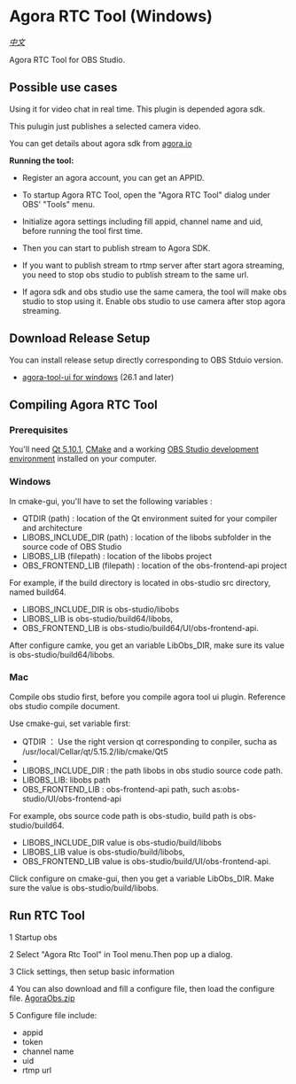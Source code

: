# Agora RTC Tool (Windows)

*[中文](README.zh.md)*

Agora RTC Tool for OBS Studio.

## Possible use cases

Using it for video chat in real time. This plugin is depended agora sdk.

This pulugin just publishes a selected camera video. 

You can get details about agora sdk from [agora.io](https://www.agora.io/en)

**Running the tool:**

* Register an agora account, you can get an APPID.

* To startup Agora RTC Tool, open the "Agora RTC Tool" dialog under OBS' "Tools" menu.

* Initialize agora settings including fill appid, channel name and uid, before running the tool first time. 

* Then you can start to publish stream to Agora SDK.

* If you want to publish stream to rtmp server after start agora streaming, you need to stop obs studio to publish stream to the same url.

* If agora sdk and obs studio use the same camera, the tool will make obs studio to stop using it.  Enable obs studio to use camera after stop agora streaming.


## Download Release Setup

You can install release setup directly corresponding to OBS Stduio version.


* [agora-tool-ui for windows](https://github.com/AgoraIO/OBS/releases/download/3.3.0/Agora-Tool-3.3.0-Installer.exe) (26.1 and later)
## Compiling Agora RTC Tool

### Prerequisites

You'll need [Qt 5.10.1](https://cdn-fastly.obsproject.com/downloads/Qt_5.10.1.7z),
[CMake](https://cmake.org/download/) and a working [OBS Studio development environment](https://obsproject.com/wiki/install-instructions) installed on your
computer.

### Windows

In cmake-gui, you'll have to set the following variables :

* QTDIR (path) : location of the Qt environment suited for your compiler and architecture
* LIBOBS_INCLUDE_DIR (path) : location of the libobs subfolder in the source code of OBS Studio
* LIBOBS_LIB (filepath) : location of the libobs project
* OBS_FRONTEND_LIB (filepath) : location of the obs-frontend-api project 

For example, if the build directory is located in obs-studio src directory, named build64.

* LIBOBS\_INCLUDE\_DIR is obs-studio/libobs
* LIBOBS\_LIB is obs-studio/build64/libobs, 
* OBS\_FRONTEND\_LIB is obs-studio/build64/UI/obs-frontend-api. 

After configure camke, you get an variable LibObs_DIR, make sure its value is obs-studio/build64/libobs.


### Mac
Compile obs studio first, before you compile agora tool ui plugin. Reference obs studio compile document.

Use cmake-gui, set variable first:

* QTDIR ： Use the right version qt corresponding to conpiler, sucha as /usr/local/Cellar/qt/5.15.2/lib/cmake/Qt5
* 
* LIBOBS_INCLUDE_DIR : the path libobs in obs studio source code path.
* LIBOBS_LIB: libobs path
* OBS_FRONTEND_LIB : obs-frontend-api path, such as:obs-studio/UI/obs-frontend-api

For example, obs source code path is obs-studio, build path is obs-studio/build64.

* LIBOBS\_INCLUDE\_DIR value is obs-studio/build/libobs
* LIBOBS\_LIB value is  obs-studio/build/libobs, 
* OBS\_FRONTEND\_LIB value is  obs-studio/build/UI/obs-frontend-api. 

Click configure on cmake-gui, then you get a variable LibObs_DIR. Make sure the value is obs-studio/build/libobs.


## Run RTC Tool

1 Startup obs

2 Select "Agora Rtc Tool" in Tool menu.Then pop up a dialog.

3 Click settings, then setup basic information

4 You can also download and fill a configure file, then load the configure file.
[AgoraObs.zip](https://github.com/AgoraIO/OBS/releases/download/3.3.0/AgoraObs.zip)

5 Configure file include:

* appid
* token
* channel name
* uid
* rtmp url












